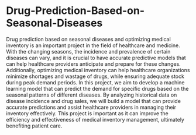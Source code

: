 # Drug-Prediction-Based-on-Seasonal-Diseases

Drug prediction based on seasonal diseases and optimizing medical inventory is an important project in the field of healthcare and medicine. With the changing seasons, the incidence and prevalence of certain diseases can vary, and it is crucial to have accurate predictive models that can help healthcare providers anticipate and prepare for these changes. Additionally, optimizing medical inventory can help healthcare organizations minimize shortages and wastage of drugs, while ensuring adequate stock during peak demand periods. In this project, we aim to develop a machine learning model that can predict the demand for specific drugs based on the seasonal patterns of different diseases. By analyzing historical data on disease incidence and drug sales, we will build a model that can provide accurate predictions and assist healthcare providers in managing their inventory effectively. This project is important as it can improve the efficiency and effectiveness of medical inventory management, ultimately benefiting patient care.
